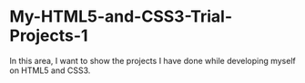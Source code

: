 # My-HTML5-and-CSS3-Trial-Projects-1
In this area, I want to show the projects I have done while developing myself on HTML5 and CSS3.
